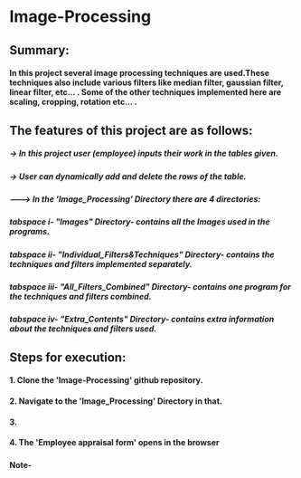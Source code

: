 # Image-Processing
###
###
###

## Summary:
#### In this project several image processing techniques are used.These techniques also include various filters like median filter, gaussian filter, linear filter, etc... . Some of the other techniques implemented here are scaling, cropping, rotation etc... .
###
###

## The features of this project are as follows:

  ##### -> In this project user (employee) inputs their work in the tables given.
  ##### -> User can dynamically add and delete the rows of the table. 

  ##### ---> In the 'Image_Processing' Directory there are 4 directories:
  ##### *tabspace*   i- "Images" Directory- contains all the Images used in the programs.
  ##### *tabspace*   ii- "Individual_Filters&Techniques" Directory- contains the techniques and filters implemented separately.
  ##### *tabspace*   iii- "All_Filters_Combined" Directory- contains one program for the techniques and filters combined.
  ##### *tabspace*   iv- "Extra_Contents" Directory- contains extra information about the techniques and filters used.
  
  
 ###
 ###
 
## Steps for execution:

  #### 1. Clone the 'Image-Processing' github repository.
  #### 2. Navigate to the 'Image_Processing' Directory in that.
  #### 3. 
  #### 4. The 'Employee appraisal form' opens in the browser
  ###
  #### Note- 
  ###
  ###
  
  #
